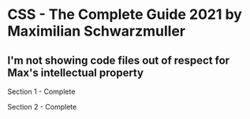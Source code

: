 # CSS - The Complete Guide 2021 by Maximilian Schwarzmuller

## I'm not showing code files out of respect for Max's intellectual property

Section 1 - Complete

Section 2 - Complete
